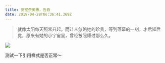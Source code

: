```yaml
---
title: 安室奈美惠，告白
date: 2019-04-28T06:36:41.369Z
---
```

> 就像太阳每天照常升起，而让人忽略她的珍贵，等到落幕的一刻，才后知后觉，原来有她的小宇宙里，曾经被照耀过那么久。

![](/images/p2506055724.jpg)

测试一下引用样式是否正常～
